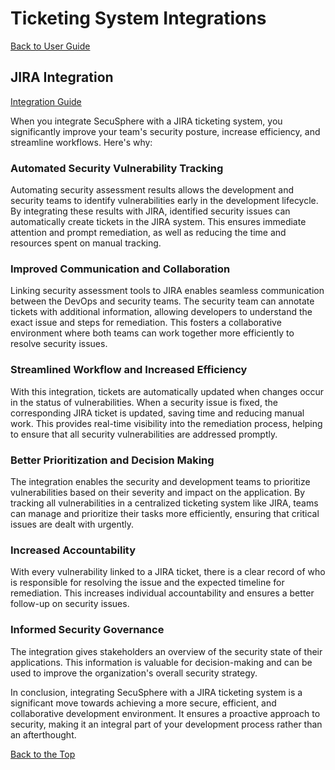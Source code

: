 # Ticketing System Integrations
[Back to User Guide](./index.md)

## JIRA Integration
[Integration Guide](integrations/jira_integration.md)

When you integrate SecuSphere with a JIRA ticketing system, you significantly improve your team's security posture, increase efficiency, and streamline workflows. Here's why:

### Automated Security Vulnerability Tracking

Automating security assessment results allows the development and security teams to identify vulnerabilities early in the development lifecycle. By integrating these results with JIRA, identified security issues can automatically create tickets in the JIRA system. This ensures immediate attention and prompt remediation, as well as reducing the time and resources spent on manual tracking.

### Improved Communication and Collaboration

Linking security assessment tools to JIRA enables seamless communication between the DevOps and security teams. The security team can annotate tickets with additional information, allowing developers to understand the exact issue and steps for remediation. This fosters a collaborative environment where both teams can work together more efficiently to resolve security issues.

### Streamlined Workflow and Increased Efficiency

With this integration, tickets are automatically updated when changes occur in the status of vulnerabilities. When a security issue is fixed, the corresponding JIRA ticket is updated, saving time and reducing manual work. This provides real-time visibility into the remediation process, helping to ensure that all security vulnerabilities are addressed promptly.

### Better Prioritization and Decision Making

The integration enables the security and development teams to prioritize vulnerabilities based on their severity and impact on the application. By tracking all vulnerabilities in a centralized ticketing system like JIRA, teams can manage and prioritize their tasks more efficiently, ensuring that critical issues are dealt with urgently.

### Increased Accountability

With every vulnerability linked to a JIRA ticket, there is a clear record of who is responsible for resolving the issue and the expected timeline for remediation. This increases individual accountability and ensures a better follow-up on security issues.

### Informed Security Governance

The integration gives stakeholders an overview of the security state of their applications. This information is valuable for decision-making and can be used to improve the organization's overall security strategy.

In conclusion, integrating SecuSphere with a JIRA ticketing system is a significant move towards achieving a more secure, efficient, and collaborative development environment. It ensures a proactive approach to security, making it an integral part of your development process rather than an afterthought.

[Back to the Top](#ticketing-system-integrations)